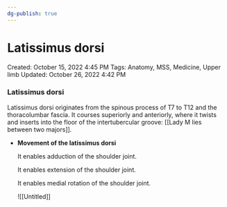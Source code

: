 ```yaml
---
dg-publish: true
---
```


# Latissimus dorsi

Created: October 15, 2022 4:45 PM
Tags: Anatomy, MSS, Medicine, Upper limb
Updated: October 26, 2022 4:42 PM

### Latissimus dorsi

Latissimus dorsi originates from the spinous process of T7 to T12 and the thoracolumbar fascia. It courses superiorly and anteriorly, where it twists and inserts into the floor of the intertubercular groove: [[Lady M lies between two majors]].

- ****************************************************************Movement of the latissimus dorsi****************************************************************
    
    It enables adduction of the shoulder joint.
    
    It enables extension of the shoulder joint.
    
    It enables medial rotation of the shoulder joint.
    
    ![[Untitled]]